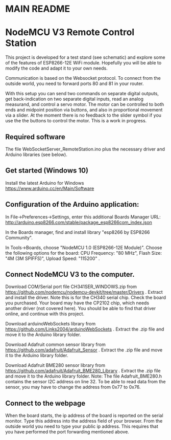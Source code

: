 # MAIN README

NodeMCU V3 Remote Control Station
=================================

This project is developed for a test stand (see schematic) and explore some of the features of ESP8266-12E WiFi module. Hopefully you will be able to modify the code and adapt it to your own needs.

Communication is based on the Websocket protocol. To connect from the outside world, you need to forward ports 80 and 81 in your router.

With this setup you can send two commands on separate digital outputs, get back-indication on two separate digital inputs, read an analog measurand, and control a servo motor. The motor can be controlled to both ends and midpoint position via buttons, and also in proportional movement via a slider. At the moment there is no feedback to the slider symbol if you use the the buttons to control the motor. This is a work in progress.

Required software
-----------------
The file WebSocketServer_RemoteStation.ino plus the necessary driver and Arduino libraries (see below).

Get started (Windows 10)
------------------------
Install the latest Arduino for Windows https://www.arduino.cc/en/Main/Software

Configuration of the Arduino application:
-----------------------------------------
In File->Preferences->Settings, enter this additional Boards Manager URL:
http://arduino.esp8266.com/stable/package_esp8266com_index.json

In the Boards manager, find and install library "esp8266 by ESP8266 Community".

In Tools->Boards, choose "NodeMCU 1.0 (ESP8266-12E Module)". Choose the following options for the board: 
CPU Frequency: "80 MHz", Flash Size: "4M (3M SPIFFS)", Upload Speed: "115200" .

Connect NodeMCU V3 to the computer.
-----------------------------------
Download COM/Serial port file CH341SER_WINDOWS.zip from https://github.com/nodemcu/nodemcu-devkit/tree/master/Drivers . 
Extract and install the driver. Note this is for the CH340 serial chip. Check the board you purchased. Your board may have the CP2102 chip, which needs another driver (not covered here). You should be able to find that driver online, and continue with this project.

Download arduinoWebSockets library from https://github.com/Links2004/arduinoWebSockets . Extract the .zip file and move it to the Arduino library folder.

Download Adafruit common sensor library from https://github.com/adafruit/Adafruit_Sensor . Extract the .zip file and move it to the Arduino library folder.

Download Adafruit BME280 sensor library from https://github.com/adafruit/Adafruit_BME280_Library . Extract the .zip file and move it to the Arduino library folder. 
Note: The file Adafruit_BME280.h contains the sensor I2C address on line 32. To be able to read data from the sensor, you may have to change the address from 0x77 to 0x76.

Connect to the webpage
----------------------
When the board starts, the ip address of the board is reported on the serial monitor. Type this address into the address field of your browser. From the outside world you need to type your public ip address. This requires that you have performed the port forwarding mentioned above.